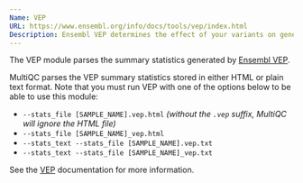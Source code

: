 ```yaml
---
Name: VEP
URL: https://www.ensembl.org/info/docs/tools/vep/index.html
Description: Ensembl VEP determines the effect of your variants on genes, transcripts and protein sequences, as well as regulatory regions.
---
```


The VEP module parses the summary statistics generated by
[Ensembl VEP](https://www.ensembl.org/info/docs/tools/vep/index.html).

MultiQC parses the VEP summary statistics stored in either HTML or plain text format. Note that
you must run VEP with one of the options below to be able to use this module:

- `--stats_file [SAMPLE_NAME].vep.html` _(without the `.vep` suffix, MultiQC will ignore the HTML file)_
- `--stats_file [SAMPLE_NAME]_vep.html`
- `--stats_text --stats_file [SAMPLE_NAME].vep.txt`
- `--stats_text --stats_file [SAMPLE_NAME]_vep.txt`

See the [VEP](https://www.ensembl.org/info/docs/tools/vep/vep_formats.html#stats)
documentation for more information.
